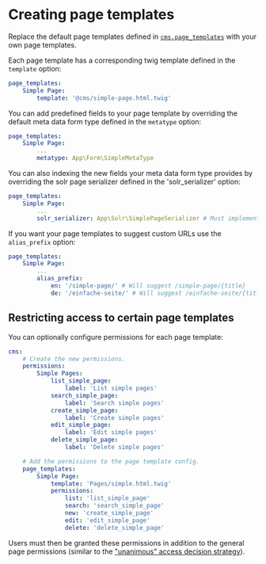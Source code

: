 # Creating page templates

Replace the default page templates defined in [`cms.page_templates`][config] with your own page templates.

Each page template has a corresponding twig template defined in the `template` option:
```YAML
page_templates:
    Simple Page:
        template: '@cms/simple-page.html.twig'
```

You can add predefined fields to your page template by overriding the default meta data form type defined in the `metatype` option:
```YAML
page_templates:
    Simple Page:
        ...
        metatype: App\Form\SimpleMetaType
```

You can also indexing the new fields your meta data form type provides by overriding the solr page serializer defined in the 'solr_serializer' option:
```YAML
page_templates:
    Simple Page:
        ...
        solr_serializer: App\Solr\SimplePageSerializer # Must implement RevisionTen\CMS\Interface\SolrSerializerInterface
```

If you want your page templates to suggest custom URLs use the `alias_prefix` option:
```YAML
page_templates:
    Simple Page:
        ...
        alias_prefix:
            en: '/simple-page/' # Will suggest /simple-page/{title}
            de: '/einfache-seite/' # Will suggest /einfache-seite/{title}
```


## Restricting access to certain page templates

You can optionally configure permissions for each page template:

```YAML
cms:
    # Create the new permissions.
    permissions:
        Simple Pages:
            list_simple_page:
                label: 'List simple pages'
            search_simple_page:
                label: 'Search simple pages'
            create_simple_page:
                label: 'Create simple pages'
            edit_simple_page:
                label: 'Edit simple pages'
            delete_simple_page:
                label: 'Delete simple pages'

    # Add the permissions to the page template config.
    page_templates:
        Simple Page:
            template: 'Pages/simple.html.twig'
            permissions:
                list: 'list_simple_page'
                search: 'search_simple_page'
                new: 'create_simple_page'
                edit: 'edit_simple_page'
                delete: 'delete_simple_page'
```
Users must then be granted these permissions in addition to the general page permissions (similar to the ["unanimous" access decision strategy][access-decision-strategy]).

[access-decision-strategy]: https://symfony.com/doc/current/security/voters.html#changing-the-access-decision-strategy
[config]: https://github.com/RevisionTen/cms/blob/master/Resources/config/cms.yaml
